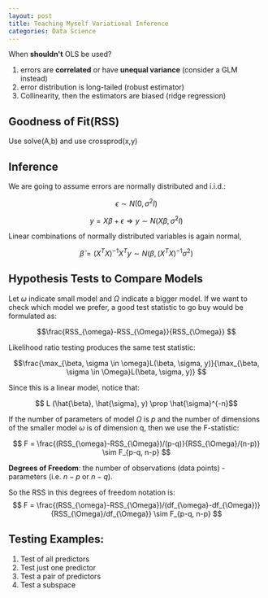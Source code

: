 ```yaml
---
layout: post
title: Teaching Myself Variational Inference
categories: Data Science
---
```


When __shouldn't__ OLS be used? 
1. errors are __correlated__ or have __unequal variance__ (consider a GLM instead)
2. error distribution is long-tailed (robust estimator)
3. Collinearity, then the estimators are biased (ridge regression)

## Goodness of Fit(RSS)
Use solve(A,b) and use crossprod(x,y)

## Inference

We are going to assume errors are normally distributed and i.i.d.: 

$$\epsilon \sim N(0,\sigma^2I)$$

$$ y = X\beta + \epsilon \Rightarrow y \sim N(X\beta, \sigma^2I)$$

Linear combinations of normally distributed variables is again normal, 

$$ \hat{\beta} = (X^TX)^{-1}X^Ty \sim N(\beta, (X^TX)^{-1}\sigma^2)$$

## Hypothesis Tests to Compare Models 
Let $\omega$ indicate small model and $\Omega$ indicate a bigger model. If we want to check which model we prefer, a good test statistic to go buy would be formulated as: 

$$\frac{RSS_{\omega}-RSS_{\Omega}}{RSS_{\Omega}} $$

Likelihood ratio testing produces the same test statistic: 

$$\frac{\max_{\beta, \sigma \in \omega}L(\beta, \sigma, y)}{\max_{\beta, \sigma \in \Omega}L(\beta, \sigma, y)} $$

Since this is a linear model, notice that: 

$$ L (\hat{\beta}, \hat{\sigma}, y) \prop \hat{\sigma}^{-n}$$

If the number of parameters of model $\Omega$ is $p$ and the number of dimensions of the smaller model $\omega$ is of dimension q, then we use the F-statistic: 

$$ F = \frac{(RSS_{\omega}-RSS_{\Omega})/(p-q)}{RSS_{\Omega}/(n-p)} \sim F_{p-q, n-p} $$

__Degrees of Freedom__: the number of observations (data points) - parameters (i.e. $n - p$ or $n -q$).

So the RSS in this degrees of freedom notation is: 
$$ F = \frac{(RSS_{\omega}-RSS_{\Omega})/(df_{\omega}-df_{\Omega})}{RSS_{\Omega}/df_{\Omega}} \sim F_{p-q, n-p} $$

## Testing Examples:
1. Test of all predictors
2. Test just one predictor
3. Test a pair of predictors 
4. Test a subspace
